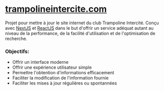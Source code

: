 # [trampolineintercite.com](https://www.trampolineintercite.com)

Projet pour mettre à jour le site internet du club Trampoline Intercité. Conçu avec [NextJS](https://nextjs.org/) et [ReactJS](https://reactjs.org/) dans le but d'offrir un service adéquat autant au niveau de la performance, de la facilité d'utilisation et de l'optimisation de recherche.

### Objectifs:

- Offrir un interface moderne
- Offrir une expérience utilisateur simple
- Permettre l'obtention d'informations efficacement
- Faciliter la modification de l'information fournie
- Faciliter les mises à jour régulières ou spontannées
